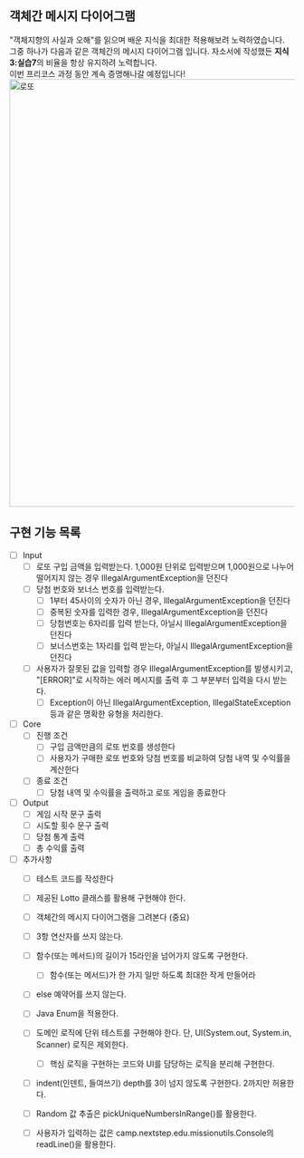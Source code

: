 ## 객체간 메시지 다이어그램
"객체지향의 사실과 오해"를 읽으며 배운 지식을 최대한 적용해보려 노력하였습니다.    
그중 하나가 다음과 같은 객체간의 메시지 다이어그램 입니다. 자소서에 작성했든 **지식3:실습7**의 비율을 항상 유지하려 노력합니다.    
이번 프리코스 과정 동안 계속 증명해나갈 예정입니다!    
<img width="755" alt="로또" src="https://github.com/zbqmgldjfh/ServletEx/assets/60593969/8b2a87d2-5952-41ee-a34b-8e4542774b63">

## 구현 기능 목록
- [ ] Input
    - [ ] 로또 구입 금액을 입력받는다. 1,000원 단위로 입력받으며 1,000원으로 나누어 떨어지지 않는 경우 IllegalArgumentException을 던진다
    - [ ] 당첨 번호와 보너스 번호를 입력받는다.
      - [ ] 1부터 45사이의 숫자가 아닌 경우, IllegalArgumentException을 던진다
      - [ ] 중복된 숫자를 입력한 경우, IllegalArgumentException을 던진다
      - [ ] 당첨번호는 6자리를 입력 받는다, 아닐시 IllegalArgumentException을 던진다
      - [ ] 보너스번호는 1자리를 입력 받는다, 아닐시 IllegalArgumentException을 던진다
    - [ ] 사용자가 잘못된 값을 입력할 경우 IllegalArgumentException를 발생시키고, "[ERROR]"로 시작하는 에러 메시지를 출력 후 그 부분부터 입력을 다시 받는다.
      - [ ] Exception이 아닌 IllegalArgumentException, IllegalStateException 등과 같은 명확한 유형을 처리한다.
- [ ] Core
    - [ ] 진행 조건
      - [ ] 구입 금액만큼의 로또 번호를 생성한다
      - [ ] 사용자가 구매한 로또 번호와 당첨 번호를 비교하여 당첨 내역 및 수익률을 계산한다
    - [ ] 종료 조건
      - [ ] 당첨 내역 및 수익률을 출력하고 로또 게임을 종료한다
- [ ] Output
    - [ ] 게임 시작 문구 출력
    - [ ] 시도할 횟수 문구 출력
    - [ ] 당첨 통계 출력
    - [ ] 총 수익률 출력
- [ ] 추가사항
    - [ ] 테스트 코드를 작성한다
    - [ ] 제공된 Lotto 클래스를 활용해 구현해야 한다.
    - [ ] 객체간의 메시지 다이어그램을 그려본다 (중요)
    - [ ] 3항 연산자를 쓰지 않는다.
    - [ ] 함수(또는 메서드)의 길이가 15라인을 넘어가지 않도록 구현한다.
      - [ ] 함수(또는 메서드)가 한 가지 일만 하도록 최대한 작게 만들어라
    - [ ] else 예약어를 쓰지 않는다.
    - [ ] Java Enum을 적용한다.
    - [ ] 도메인 로직에 단위 테스트를 구현해야 한다. 단, UI(System.out, System.in, Scanner) 로직은 제외한다.
      - [ ] 핵심 로직을 구현하는 코드와 UI를 담당하는 로직을 분리해 구현한다.
    - [ ] indent(인덴트, 들여쓰기) depth를 3이 넘지 않도록 구현한다. 2까지만 허용한다.
    - [ ] Random 값 추출은 pickUniqueNumbersInRange()를 활용한다.
    - [ ] 사용자가 입력하는 값은 camp.nextstep.edu.missionutils.Console의 readLine()을 활용한다.
        

